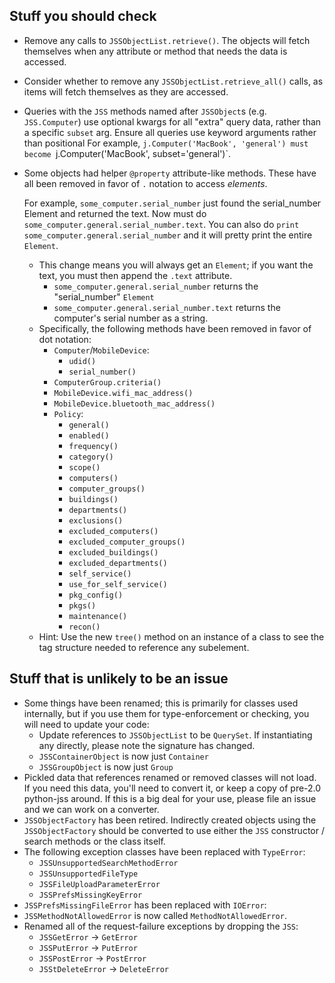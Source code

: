 ## Stuff you should check
- Remove any calls to `JSSObjectList.retrieve()`. The objects will fetch
  themselves when any attribute or method that needs the data is accessed.
- Consider whether to remove any `JSSObjectList.retrieve_all()` calls, as items
  will fetch themselves as they are accessed.
- Queries with the `JSS` methods named after `JSSObject`s (e.g. `JSS.Computer`)
  use optional kwargs for all "extra" query data, rather than a specific
  `subset` arg. Ensure all queries use keyword arguments rather than positional
  For example, `j.Computer('MacBook', 'general') must become
  `j.Computer('MacBook', subset='general')`.
- Some objects had helper `@property` attribute-like methods. These have all
  been removed in favor of `.` notation to access _elements_.
  
  For example, `some_computer.serial_number` just found the serial_number
  Element and returned the text. Now must do
  `some_computer.general.serial_number.text`. You can also do `print
  some_computer.general.serial_number` and it will pretty print the entire
  `Element`.
	- This change means you will always get an `Element`; if you want the text,
	  you must then append the `.text` attribute.
	  - `some_computer.general.serial_number` returns the "serial_number"
		`Element`
	  - `some_computer.general.serial_number.text` returns the computer's
		serial number as a string.
	- Specifically, the following methods have been removed in favor of dot
	  notation:
		- `Computer`/`MobileDevice`:
			- `udid()`
			- `serial_number()`
		- `ComputerGroup.criteria()`
		- `MobileDevice.wifi_mac_address()`
		- `MobileDevice.bluetooth_mac_address()`
		- `Policy`:
			- `general()`
			- `enabled()`
			- `frequency()`
			- `category()`
			- `scope()`
			- `computers()`
			- `computer_groups()`
			- `buildings()`
			- `departments()`
			- `exclusions()`
			- `excluded_computers()`
			- `excluded_computer_groups()`
			- `excluded_buildings()`
			- `excluded_departments()`
			- `self_service()`
			- `use_for_self_service()`
			- `pkg_config()`
			- `pkgs()`
			- `maintenance()`
			- `recon()`
	- Hint: Use the new `tree()` method on an instance of a class to see the
	  tag structure needed to reference any subelement.

## Stuff that is unlikely to be an issue
- Some things have been renamed; this is primarily for classes used internally,
  but if you use them for type-enforcement or checking, you will need to update
  your code:
	- Update references to `JSSObjectList` to be `QuerySet`. If instantiating
	  any directly, please note the signature has changed.
	- `JSSContainerObject` is now just `Container`
	- `JSSGroupObject` is now just `Group`
- Pickled data that references renamed or removed classes will not load. If you
  need this data, you'll need to convert it, or keep a copy of pre-2.0
  python-jss around. If this is a big deal for your use, please file an issue
  and we can work on a converter.
- `JSSObjectFactory` has been retired. Indirectly created objects using the
  `JSSObjectFactory` should be converted to use either the `JSS` constructor /
  search methods or the class itself.
- The following exception classes have been replaced with `TypeError`:
	- `JSSUnsupportedSearchMethodError`
	- `JSSUnsupportedFileType`
	- `JSSFileUploadParameterError`
	- `JSSPrefsMissingKeyError`
- `JSSPrefsMissingFileError` has been replaced with `IOError`:
- `JSSMethodNotAllowedError` is now called `MethodNotAllowedError`.
- Renamed all of the request-failure exceptions by dropping the `JSS`:
	- `JSSGetError` -> `GetError`
	- `JSSPutError` -> `PutError`
	- `JSSPostError` -> `PostError`
	- `JSStDeleteError` -> `DeleteError`
